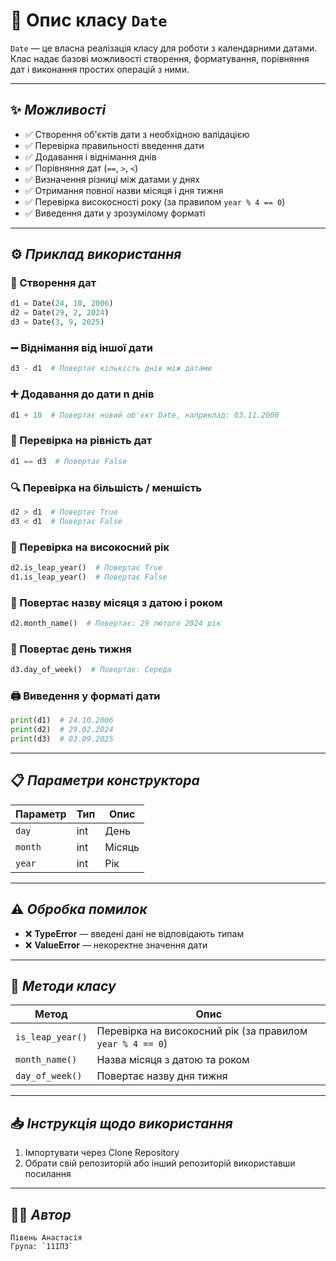 # 📅 Опис класу `Date`

`Date` — це власна реалізація класу для роботи з календарними датами.  
Клас надає базові можливості створення, форматування, порівняння дат і виконання простих операцій з ними.

---

## ✨ *Можливості*

* ✅ Створення об'єктів дати з необхідною валідацією  
* ✅ Перевірка правильності введення дати  
* ✅ Додавання і віднімання днів  
* ✅ Порівняння дат (`==`, `>`, `<`)  
* ✅ Визначення різниці між датами у днях  
* ✅ Отримання повної назви місяця і дня тижня  
* ✅ Перевірка високосності року (за правилом `year % 4 == 0`)  
* ✅ Виведення дати у зрозумілому форматі  

---

## ⚙ *Приклад використання*

### 📌 Створення дат
```python
d1 = Date(24, 10, 2006)
d2 = Date(29, 2, 2024)
d3 = Date(3, 9, 2025)
```

### ➖ Віднімання від іншої дати
```python
d3 - d1  # Повертає кількість днів між датами
```

### ➕ Додавання до дати n днів
```python
d1 + 10  # Повертає новий об'єкт Date, наприклад: 03.11.2006
```

### 🔁 Перевірка на рівність дат
```python
d1 == d3  # Повертає False
```

### 🔍 Перевірка на більшість / меншість
```python
d2 > d1  # Повертає True
d3 < d1  # Повертає False
```

### 🔄 Перевірка на високосний рік
```python
d2.is_leap_year()  # Повертає True
d1.is_leap_year()  # Повертає False
```

### 📆 Повертає назву місяця з датою і роком
```python
d2.month_name()  # Повертає: 29 лютого 2024 рік
```

### 📅 Повертає день тижня
```python
d3.day_of_week()  # Повертає: Середа
```

### 🖨 Виведення у форматі дати
```python
print(d1)  # 24.10.2006
print(d2)  # 29.02.2024
print(d3)  # 03.09.2025
```

---

## 📋 *Параметри конструктора*

| Параметр | Тип | Опис   |
| -------- | --- | ------ |
| `day`    | int | День   |
| `month`  | int | Місяць |
| `year`   | int | Рік    |

---

## ⚠ *Обробка помилок*

* ❌ **TypeError** — введені дані не відповідають типам  
* ❌ **ValueError** — некоректне значення дати  

---

## 🧩 *Методи класу*

| Метод            | Опис |
|------------------|------|
| `is_leap_year()` | Перевірка на високосний рік (за правилом `year % 4 == 0`) |
| `month_name()`   | Назва місяця з датою та роком |
| `day_of_week()`  | Повертає назву дня тижня      |

---

## 📥 *Інструкція щодо використання*

 1. Імпортувати через Clone Repository
2. Обрати свій репозиторій або інший репозиторій використавши посилання 
---

## 👩‍💻 *Автор*
```
Півень Анастасія 
Група: `11ІПЗ`
```
